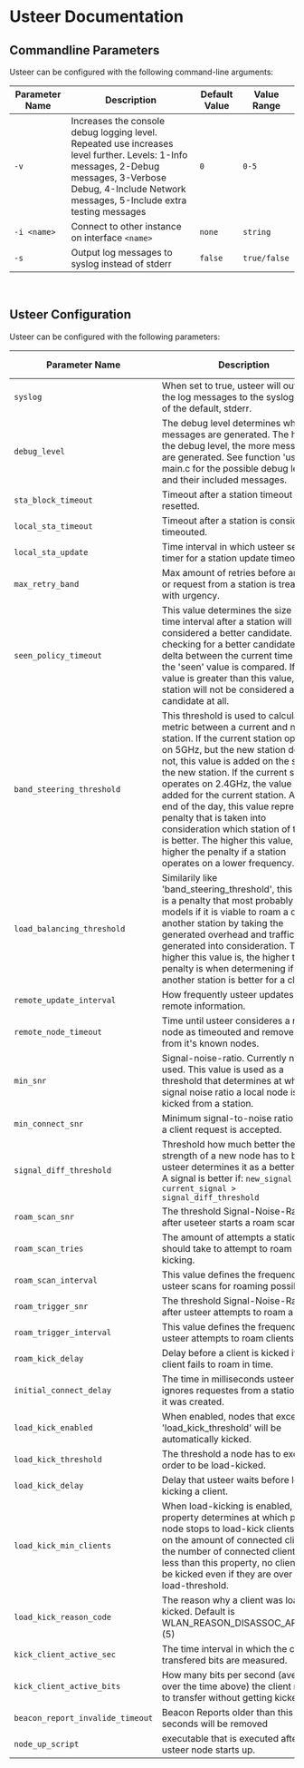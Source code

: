 # Usteer Documentation

## Commandline Parameters

 Usteer can be configured with the following command-line arguments:

| Parameter Name | Description | Default Value | Value Range |
|----------------|-------------|---------------|-------------|
| `-v` | Increases the console debug logging level. Repeated use increases level further. Levels: 1-Info messages, 2-Debug messages, 3-Verbose Debug, 4-Include Network messages, 5-Include extra testing messages | `0` |  `0-5` |
| `-i <name>`  | Connect to other instance on interface `<name>` | `none` | `string` |
| `-s` | Output log messages to syslog instead of stderr | `false` | `true/false` |
<br>

## Usteer Configuration

 Usteer can be configured with the following parameters:

| Parameter Name | Description | Default Value | Value Range |
|----------------|-------------|---------------|-------------|
| `syslog` | When set to true, usteer will output the log messages to the syslog insted of the default, stderr. | `false` |  `true/false` |
| `debug_level` | The debug level determines which log messages are generated. The higher the debug level, the more messages are generated. See function 'usage' in main.c for the possible debug levels and their included messages. | `0` |  `0-5` |
| `sta_block_timeout` | Timeout after a station timeout is resetted. | `30k` |  `unsigned 32 bit int` |
| `local_sta_timeout` | Timeout after a station is considered timeouted. | `120k` |  `unsigned 32 bit int` |
| `local_sta_update` | Time interval in which usteer sets a timer for a station update timeout. | `1k` |  `unsigned 32 bit int` |
| `max_retry_band` | Max amount of retries before an event or request from a station is treated with urgency. | `5` |  `unsigned 32 bit int` |
| `seen_policy_timeout` | This value determines the size of the time interval after a station will not be considered a better candidate. When checking for a better candidate, a time delta between the current time and the 'seen' value is compared. If the value is greater than this value, the station will not be considered a better candidate at all. | `30k` |  `unsigned 32 bit int` |
| `band_steering_threshold` | This threshold is used to calculate a metric between a current and new station. If the current station operates on 5GHz, but the new station does not, this value is added on the side of the new station. If the current station operates on 2.4GHz, the value is added for the current station. At the end of the day, this value represents a penalty that is taken into consideration which station of the two is better. The higher this value, the higher the penalty if a  station operates on a lower frequency. | `5` |  `unsigned 32 bit int` |
| `load_balancing_threshold` | Similarily like 'band_steering_threshold', this value is a penalty that most probably models if it is viable to roam a client to another station by taking the generated overhead and traffic generated into consideration. The higher this value is, the higher the penalty is when determening if another station is better for a client. | `5` |  `unsigned 32 bit int` |
| `remote_update_interval` | How frequently usteer updates remote information. | `1k` |  `unsigned 32 bit int` |
| `remote_node_timeout` | Time until usteer consideres a remote node as timeouted and removes it from it's known nodes. | `120k` |  `unsigned 32 bit int` |
| `min_snr` | Signal-noise-ratio. Currently not used. This value is used as a threshold that determines at what signal noise ratio a local node is kicked from a station. | `0` |  `signed 32 bit int` |
| `min_connect_snr` | Minimum signal-to-noise ratio so that a client request is accepted. | `0` |  `signed 32 bit int` |
| `signal_diff_threshold` | Threshold how much better the signal strength of a new node has to be so usteer determines it as a better signal. A signal is better if: `new_signal - current_signal > signal_diff_threshold` | `0` |  `unsigned 32 bit int` |
| `roam_scan_snr` | The threshold Signal-Noise-Ratio after useteer starts a roam scan. | `0` |  `signed 32 bit int` |
| `roam_scan_tries` | The amount of attempts a station should take to attempt to roam before kicking. | `3` |  `1 - max unsigned 32 bit int` |
| `roam_scan_interval` | This value defines the frequency usteer scans for roaming possibilities. | `10k` |  `unsigned 32 bit int` |
| `roam_trigger_snr` | The threshold Signal-Noise-Ratio after usteer attempts to roam a client. | `0` |  `signed 32 bit int` |
| `roam_trigger_interval` | This value defines the frequency usteer attempts to roam clients. | `60k` |  `unsigned 32 bit int` |
| `roam_kick_delay` | Delay before a client is kicked if the client fails to roam in time. | `100` |  `unsigned 32 bit int` |
| `initial_connect_delay` | The time in milliseconds usteer ignores requestes from a station after it was created. | `0` |  `unsigned 32 bit int` |
| `load_kick_enabled` | When enabled, nodes that exceed the 'load_kick_threshold' will be automatically kicked. | `false` |  `true/false` |
| `load_kick_threshold` | The threshold a node has to exceed in order to be load-kicked. | `75` |  `0 - 100` |
| `load_kick_delay` | Delay that usteer waits before load-kicking a client. | `10.000` |  `unsigned 32 bit int` |
| `load_kick_min_clients` | When load-kicking is enabled, this property determines at which point a node stops to load-kick clients based on the amount of connected clients. If the number of connected clients is less than this property, no clients will be kicked even if they are over the load-threshold. | `10` |  `unsigned 32 bit int` |
| `load_kick_reason_code` | The reason why a client was load-kicked. Default is WLAN_REASON_DISASSOC_AP_BUSY (5) | `5` |  `802.11-2016 Table 9-45 Reason codes ` |
| `kick_client_active_sec` | The time interval in which the client transfered bits are measured. | `30` | `unsigned 32 bit int` |
| `kick_client_active_bits` | How many bits per second (average over the time above) the client needs to transfer without getting kicked | `50000` | `unsigned 32 bit int` |
| `beacon_report_invalide_timeout` | Beacon Reports older than this time in seconds will be removed | `120` | `unsigned 32 bit int` |
| `node_up_script` | executable that is executed after the usteer node starts up. | `0` |  `string` |
<br>

